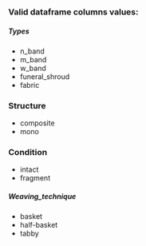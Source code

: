 ### Valid dataframe columns values:

##### Types
* n_band
* m_band
* w_band
* funeral_shroud
* fabric

### Structure
* composite
* mono

### Condition
* intact
* fragment

##### Weaving_technique
* basket
* half-basket
* tabby